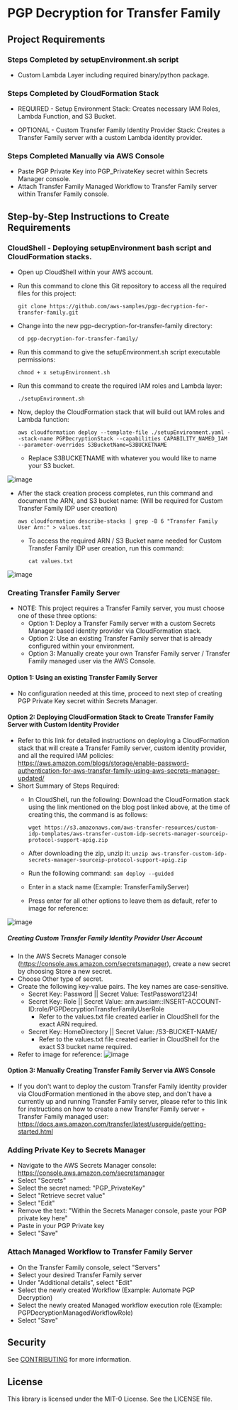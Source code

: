 # PGP Decryption for Transfer Family

## Project Requirements 
### Steps Completed by setupEnvironment.sh script
- Custom Lambda Layer including required binary/python package.

### Steps Completed by CloudFormation Stack
- REQUIRED - Setup Environment Stack: Creates necessary IAM Roles, Lambda Function, and S3 Bucket.

- OPTIONAL - Custom Transfer Family Identity Provider Stack: Creates a Transfer Family server with a custom Lambda identity provider.

### Steps Completed Manually via AWS Console
- Paste PGP Private Key into PGP_PrivateKey secret within Secrets Manager console. 
- Attach Transfer Family Managed Workflow to Transfer Family server within Transfer Family console. 


## Step-by-Step Instructions to Create Requirements

### CloudShell - Deploying setupEnvironment bash script and CloudFormation stacks. 
- Open up CloudShell within your AWS account. 
- Run this command to clone this Git repository to access all the required files for this project: 
  
  `git clone https://github.com/aws-samples/pgp-decryption-for-transfer-family.git`
  
- Change into the new pgp-decryption-for-transfer-family directory: 
  
  `cd pgp-decryption-for-transfer-family/`

- Run this command to give the setupEnvironment.sh script executable permissions: 
  
  `chmod + x setupEnvironment.sh`
  
- Run this command to create the required IAM roles and Lambda layer:
  
  `./setupEnvironment.sh`
  
- Now, deploy the CloudFormation stack that will build out IAM roles and Lambda function: 
  
  `aws cloudformation deploy --template-file ./setupEnvironment.yaml --stack-name PGPDecryptionStack --capabilities CAPABILITY_NAMED_IAM --parameter-overrides S3BucketName=S3BUCKETNAME`
  - Replace S3BUCKETNAME with whatever you would like to name your S3 bucket.

![image](https://user-images.githubusercontent.com/59907142/182047958-f00431bc-6ede-45d4-a79c-cd847cab82b6.png)

  
- After the stack creation process completes, run this command and document the ARN, and S3 bucket name: (Will be required for Custom Transfer Family IDP user creation)
  
  `aws cloudformation describe-stacks | grep -B 6 "Transfer Family User Arn:" > values.txt`
  
  - To access the required ARN / S3 Bucket name needed for Custom Transfer Family IDP user creation, run this command: 
  
    `cat values.txt`
  
![image](https://user-images.githubusercontent.com/59907142/182047911-32e03149-6e3b-4bc5-bf97-6a234bfddc78.png)




### Creating Transfer Family Server 
- NOTE: This project requires a Transfer Family server, you must choose one of these three options: 
    - Option 1: Deploy a Transfer Family server with a custom Secrets Manager based identity provider via CloudFormation stack.
    - Option 2: Use an existing Transfer Family server that is already configured within your environment. 
    - Option 3: Manually create your own Transfer Family server / Transfer Family managed user via the AWS Console. 
  
#### Option 1: Using an existing Transfer Family Server
- No configuration needed at this time, proceed to next step of creating PGP Private Key secret within Secrets Manager.  

#### Option 2: Deploying CloudFormation Stack to Create Transfer Family Server with Custom Identity Provider
- Refer to this link for detailed instructions on deploying a CloudFormation stack that will create a Transfer Family server, custom identity provider, and all the required IAM policies: https://aws.amazon.com/blogs/storage/enable-password-authentication-for-aws-transfer-family-using-aws-secrets-manager-updated/
- Short Summary of Steps Required: 
  - In CloudShell, run the following: 
    Download the CloudFormation stack using the link mentioned on the blog post linked above, at the time of creating this, the command is as follows: 
    
    `wget https://s3.amazonaws.com/aws-transfer-resources/custom-idp-templates/aws-transfer-custom-idp-secrets-manager-sourceip-protocol-support-apig.zip`

  - After downloading the zip, unzip it: 
    `unzip aws-transfer-custom-idp-secrets-manager-sourceip-protocol-support-apig.zip`
    
   - Run the following command:
      `sam deploy --guided`
      
    - Enter in a stack name (Example: TransferFamilyServer)
    - Press enter for all other options to leave them as default, refer to image for reference:


![image](https://user-images.githubusercontent.com/59907142/181582434-2df2a594-d905-4b69-973b-2fa8880a350d.png)

##### Creating Custom Transfer Family Identity Provider User Account
  - In the AWS Secrets Manager console (https://console.aws.amazon.com/secretsmanager), create a new secret by choosing Store a new secret.
  - Choose Other type of secret.
  - Create the following key-value pairs. The key names are case-sensitive.
    - Secret Key: Password || Secret Value: TestPassword1234!
    - Secret Key: Role || Secret Value: arn:aws:iam::INSERT-ACCOUNT-ID:role/PGPDecryptionTransferFamilyUserRole
      - Refer to the values.txt file created earlier in CloudShell for the exact ARN required. 
    - Secret Key: HomeDirectory || Secret Value: /S3-BUCKET-NAME/
      - Refer to the values.txt file created earlier in CloudShell for the exact S3 bucket name required. 
  - Refer to image for reference: 
![image](https://user-images.githubusercontent.com/59907142/182002223-f2d9ac4b-f15f-4dbf-b471-af6ef7b83a8e.png)


#### Option 3: Manually Creating Transfer Family Server via AWS Console
- If you don't want to deploy the custom Transfer Family identity provider via CloudFormation mentioned in the above step, and don't have a currently up and running Transfer Family server, please refer to this link for instructions on how to create a new Transfer Family server + Transfer Family managed user: https://docs.aws.amazon.com/transfer/latest/userguide/getting-started.html


### Adding Private Key to Secrets Manager
- Navigate to the AWS Secrets Manager console: https://console.aws.amazon.com/secretsmanager 
- Select "Secrets"
- Select the secret named: "PGP_PrivateKey"
- Select "Retrieve secret value"
- Select "Edit"
- Remove the text: "Within the Secrets Manager console, paste your PGP private key here"
- Paste in your PGP Private key
- Select "Save"



### Attach Managed Workflow to Transfer Family Server
- On the Transfer Family console, select "Servers"
- Select your desired Transfer Family server
- Under "Additional details", select "Edit"
- Select the newly created Workflow (Example: Automate PGP Decryption)
- Select the newly created Managed workflow execution role (Example: PGPDecryptionManagedWorkflowRole)
- Select "Save"


## Security

See [CONTRIBUTING](CONTRIBUTING.md#security-issue-notifications) for more information.

## License

This library is licensed under the MIT-0 License. See the LICENSE file.

